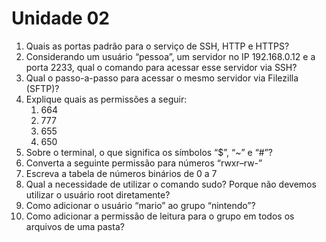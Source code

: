 # Unidade 02

1. Quais as portas padrão para o serviço de SSH, HTTP e HTTPS?
1. Considerando um usuário “pessoa”, um servidor no IP 192.168.0.12 e a porta 2233, qual o comando para acessar esse servidor via SSH?
1. Qual o passo-a-passo para acessar o mesmo servidor via Filezilla (SFTP)?
1. Explique quais as permissões a seguir:
    1. 664
    1. 777
    1. 655
    1. 650
1. Sobre o terminal, o que significa os símbolos “$”, “~” e “#”?
1. Converta a seguinte permissão para números “rwxr–rw-”
1. Escreva a tabela de números binários de 0 a 7
1. Qual a necessidade de utilizar o comando sudo? Porque não devemos utilizar o usuário root diretamente?
1. Como adicionar o usuário “mario” ao grupo “nintendo”?
1. Como adicionar a permissão de leitura para o grupo em todos os arquivos de uma pasta?

